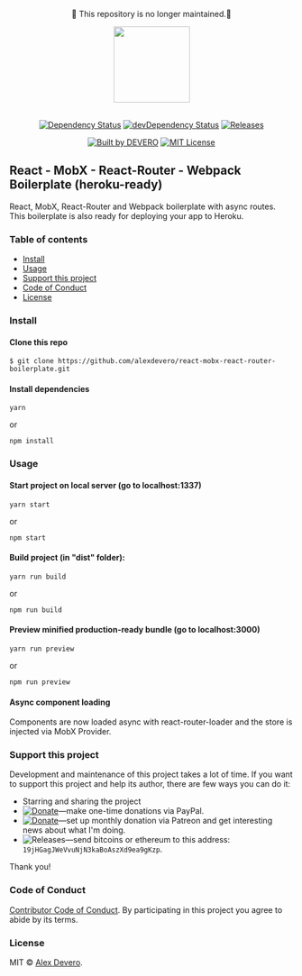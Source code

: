 <p align="center">
  🚧 This repository is no longer maintained.🚧
  <br>
</p>

<p align="center">
  <img src="https://cdn.rawgit.com/alexdevero/react-mobx-react-router-boilerplate/master/src/images/bull-icon.svg" width="135" align="center">
  <br>
  <br>
</p>

<p align="center">
  <!--
  ### Status
  [![Build Status](https://circleci.com/gh/alexdevero/react-mobx-react-router-boilerplate.svg?style=shield&circle-token=:circle-token)](https://circleci.com/gh/alexdevero/react-mobx-react-router-boilerplate/)
  -->
  <a href="https://david-dm.org/alexdevero/react-mobx-react-router-boilerplate"><img alt="Dependency Status" src="https://david-dm.org/alexdevero/react-mobx-react-router-boilerplate.svg?style=flat"></a>
  <a href="https://david-dm.org/alexdevero/react-mobx-react-router-boilerplate?type=dev"><img alt="devDependency Status" src="https://david-dm.org/alexdevero/react-mobx-react-router-boilerplate/dev-status.svg?style=flat"></a>
  <a href="#"><img alt="Releases" src="https://img.shields.io/github/release/alexdevero/react-mobx-react-router-boilerplate.svg"></a>
</p>

<p align="center">
  <!-- <a href="#"><img alt="Downloads last week" src="https://img.shields.io/npm/dw/localeval.svg"></a> -->
  <!-- <a href="#"><img alt="Downloads last moth" src="https://img.shields.io/npm/dm/localeval.svg"></a> -->
  <!-- <a href="#"><img alt="Downloads last year" src="https://img.shields.io/npm/dy/localeval.svg"></a> -->
  <a href="https://alexdevero.com"><img alt="Built by DEVERO" src="https://img.shields.io/badge/built%20by-DEVERO-brightgreen.svg?colorB=d30320"></a>
  <a href="http://opensource.org/licenses/MIT"><img alt="MIT License" src="https://img.shields.io/npm/l/express.svg"></a>
</p>

<!-- # React MobX React-Router Boilerplate (heroku-ready) -->

## React - MobX - React-Router - Webpack Boilerplate (heroku-ready)

React, MobX, React-Router and Webpack boilerplate with async routes. This boilerplate is also ready for deploying your app to Heroku.

### Table of contents

* [Install](#install)
* [Usage](#usage)
* [Support this project](#support-this-project)
* [Code of Conduct](#code-of-conduct)
* [License](#license)

### Install

#### Clone this repo

```
$ git clone https://github.com/alexdevero/react-mobx-react-router-boilerplate.git
```

#### Install dependencies

```
yarn
```
or
```
npm install
```

### Usage

#### Start project on local server (go to localhost:1337)

```
yarn start
```
or
```
npm start
```

#### Build project (in "dist" folder):

```
yarn run build
```
or
```
npm run build
```

#### Preview minified production-ready bundle (go to localhost:3000)

```
yarn run preview
```
or
```
npm run preview
```

#### Async component loading

Components are now loaded async with react-router-loader and the store is injected via MobX Provider.

### Support this project

<!-- This project is released as an open-source. If you need help with using this project, please ask and I will do my best reply to as soon as possible. You can use this project as you wish *for free*. Also, you can change the source code and redistribute it if you want. -->

Development and maintenance of this project takes a lot of time. If you want to support this project and help its author, there are few ways you can do it:

 - Starring and sharing the project
 - [![Donate](https://img.shields.io/badge/Donate-Paypal-brightgreen.svg?colorB=259cd2)](https://www.paypal.com/cgi-bin/webscr?cmd=_s-xclick&hosted_button_id=YKLGUUB34ASEL)—make one-time donations via PayPal.
 - [![Donate](https://img.shields.io/badge/Donate-Patreon-brightgreen.svg?colorB=f86213)](https://www.patreon.com/alexdevero)—set up monthly donation via Patreon and get interesting news about what I'm doing.
 - <img alt="Releases" src="https://img.shields.io/badge/Donate-Bitcoin-brightgreen.svg?colorB=fab915">—send bitcoins or ethereum to this address: `19jHGagJWeVvuNjN3kaBoAszXd9ea9gKzp`.

Thank you!

### Code of Conduct

[Contributor Code of Conduct](code-of-conduct.md). By participating in this project you agree to abide by its terms.

### License

MIT © [Alex Devero](https://alexdevero.com).
